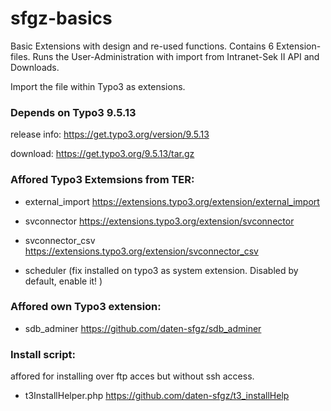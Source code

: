 # sfgz-basics
Basic Extensions with design and re-used functions. Contains 6 Extension-files. Runs the User-Administration with import from Intranet-Sek II API and Downloads.

Import the file within Typo3 as extensions.

### Depends on Typo3 9.5.13

release info: https://get.typo3.org/version/9.5.13

download: https://get.typo3.org/9.5.13/tar.gz

### Affored Typo3 Extemsions from TER:

- external_import https://extensions.typo3.org/extension/external_import
 
- svconnector https://extensions.typo3.org/extension/svconnector
 
- svconnector_csv https://extensions.typo3.org/extension/svconnector_csv
 
- scheduler (fix installed on typo3 as system extension. Disabled by default, enable it! )
 
### Affored own Typo3 extension:

- sdb_adminer https://github.com/daten-sfgz/sdb_adminer

### Install script:
affored for installing over ftp acces but without ssh access.
- t3InstallHelper.php https://github.com/daten-sfgz/t3_installHelp
